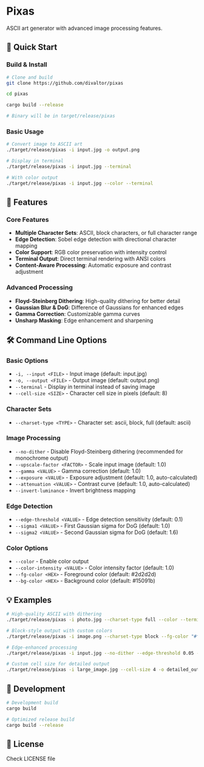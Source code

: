 # Pixas

ASCII art generator with advanced image processing features.

## 🚀 Quick Start

### Build & Install
```bash
# Clone and build
git clone https://github.com/divaltor/pixas

cd pixas

cargo build --release

# Binary will be in target/release/pixas
```

### Basic Usage
```bash
# Convert image to ASCII art
./target/release/pixas -i input.jpg -o output.png

# Display in terminal
./target/release/pixas -i input.jpg --terminal

# With color output
./target/release/pixas -i input.jpg --color --terminal
```

## 📖 Features

### Core Features
- **Multiple Character Sets**: ASCII, block characters, or full character range
- **Edge Detection**: Sobel edge detection with directional character mapping  
- **Color Support**: RGB color preservation with intensity control
- **Terminal Output**: Direct terminal rendering with ANSI colors
- **Content-Aware Processing**: Automatic exposure and contrast adjustment

### Advanced Processing
- **Floyd-Steinberg Dithering**: High-quality dithering for better detail
- **Gaussian Blur & DoG**: Difference of Gaussians for enhanced edges
- **Gamma Correction**: Customizable gamma curves
- **Unsharp Masking**: Edge enhancement and sharpening

## 🛠️ Command Line Options

### Basic Options
- `-i, --input <FILE>` - Input image (default: input.jpg)
- `-o, --output <FILE>` - Output image (default: output.png)  
- `--terminal` - Display in terminal instead of saving image
- `--cell-size <SIZE>` - Character cell size in pixels (default: 8)

### Character Sets
- `--charset-type <TYPE>` - Character set: ascii, block, full (default: ascii)

### Image Processing
- `--no-dither` - Disable Floyd-Steinberg dithering (recommended for monochrome output)
- `--upscale-factor <FACTOR>` - Scale input image (default: 1.0)
- `--gamma <VALUE>` - Gamma correction (default: 1.0)
- `--exposure <VALUE>` - Exposure adjustment (default: 1.0, auto-calculated)
- `--attenuation <VALUE>` - Contrast curve (default: 1.0, auto-calculated)
- `--invert-luminance` - Invert brightness mapping

### Edge Detection
- `--edge-threshold <VALUE>` - Edge detection sensitivity (default: 0.1)
- `--sigma1 <VALUE>` - First Gaussian sigma for DoG (default: 1.0)
- `--sigma2 <VALUE>` - Second Gaussian sigma for DoG (default: 1.6)

### Color Options
- `--color` - Enable color output
- `--color-intensity <VALUE>` - Color intensity factor (default: 1.0)
- `--fg-color <HEX>` - Foreground color (default: #2d2d2d)
- `--bg-color <HEX>` - Background color (default: #15091b)

## 💡 Examples

```bash
# High-quality ASCII with dithering
./target/release/pixas -i photo.jpg --charset-type full --color --terminal

# Block-style output with custom colors
./target/release/pixas -i image.png --charset-type block --fg-color "#ffffff" --bg-color "#000000"

# Edge-enhanced processing
./target/release/pixas -i input.jpg --no-dither --edge-threshold 0.05 --gamma 1.2

# Custom cell size for detailed output
./target/release/pixas -i large_image.jpg --cell-size 4 -o detailed_output.png
```

## 🔧 Development

```bash
# Development build
cargo build

# Optimized release build  
cargo build --release
```

## 📄 License

Check LICENSE file